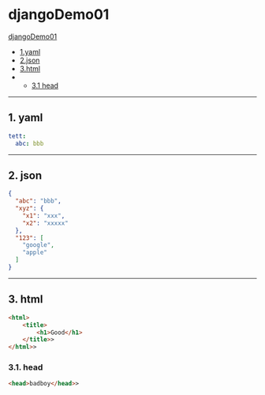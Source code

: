 # djangoDemo01

[djangoDemo01](#djangodemo01)  
   - [1.yaml](#1-yaml)   
   - [2.json](#2-json)  
   - [3.html](#3-html)  
   -  -  [3.1 head](#31-head)
   
------
## 1. yaml
```yaml
tett:
  abc: bbb
```
------
## 2. json
```json
{
  "abc": "bbb",
  "xyz": {
    "x1": "xxx",
    "x2": "xxxxx"
  },
  "123": [
    "google",
    "apple"
  ]
}
```
------
## 3. html
```html
<html>
    <title>
        <h1>Good</h1>
    </title>>
</html>>
```
### 3.1. head
```html
<head>badboy</head>>
```
